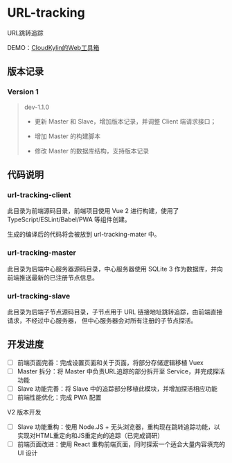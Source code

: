 # URL-tracking
URL跳转追踪

DEMO：[CloudKylin的Web工具箱](http://39.108.110.17:8080)

## 版本记录

### Version 1

> dev-1.1.0
>
> - 更新 Master 和 Slave，增加版本记录，并调整 Client 端请求接口；
> 
> - 增加 Master 的构建脚本
>
> - 修改 Master 的数据库结构，支持版本记录

## 代码说明

### url-tracking-client

此目录为前端源码目录，前端项目使用 Vue 2 进行构建，使用了 TypeScript/ESLint/Babel/PWA 等组件创建。

生成的编译后的代码将会被放到 url-tracking-mater 中。

### url-tracking-master

此目录为后端中心服务器源码目录，中心服务器使用 SQLite 3 作为数据库，并向前端推送最新的已注册节点信息。

### url-tracking-slave

此目录为后端子节点源码目录，子节点用于 URL 链接地址跳转追踪，由前端直接请求，不经过中心服务器，
但中心服务器会对所有注册的子节点探活。

## 开发进度

- [ ] 前端页面完善：完成设置页面和关于页面，将部分存储逻辑移植 Vuex
- [ ] Master 拆分：将 Master 中负责URL追踪的部分拆开至 Service，并完成探活功能
- [ ] Slave 功能完善：将 Slave 中的追踪部分移植此模块，并增加探活相应功能
- [ ] 前端性能优化：完成 PWA 配置

V2 版本开发

- [ ] Slave 功能重构：使用 Node.JS + 无头浏览器，重构现在跳转追踪功能，以实现对HTML重定向和JS重定向的追踪（已完成调研）
- [ ] 前端页面改进：使用 React 重构前端页面，同时探索一个适合大量内容填充的 UI 设计